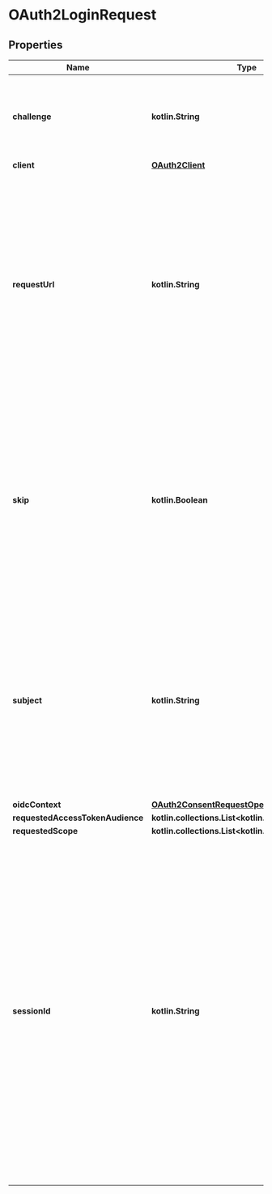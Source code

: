 
# OAuth2LoginRequest

## Properties
| Name | Type | Description | Notes |
| ------------ | ------------- | ------------- | ------------- |
| **challenge** | **kotlin.String** | ID is the identifier (\&quot;login challenge\&quot;) of the login request. It is used to identify the session. |  |
| **client** | [**OAuth2Client**](OAuth2Client.md) |  |  |
| **requestUrl** | **kotlin.String** | RequestURL is the original OAuth 2.0 Authorization URL requested by the OAuth 2.0 client. It is the URL which initiates the OAuth 2.0 Authorization Code or OAuth 2.0 Implicit flow. This URL is typically not needed, but might come in handy if you want to deal with additional request parameters. |  |
| **skip** | **kotlin.Boolean** | Skip, if true, implies that the client has requested the same scopes from the same user previously. If true, you can skip asking the user to grant the requested scopes, and simply forward the user to the redirect URL.  This feature allows you to update / set session information. |  |
| **subject** | **kotlin.String** | Subject is the user ID of the end-user that authenticated. Now, that end user needs to grant or deny the scope requested by the OAuth 2.0 client. If this value is set and &#x60;skip&#x60; is true, you MUST include this subject type when accepting the login request, or the request will fail. |  |
| **oidcContext** | [**OAuth2ConsentRequestOpenIDConnectContext**](OAuth2ConsentRequestOpenIDConnectContext.md) |  |  [optional] |
| **requestedAccessTokenAudience** | **kotlin.collections.List&lt;kotlin.String&gt;** |  |  [optional] |
| **requestedScope** | **kotlin.collections.List&lt;kotlin.String&gt;** |  |  [optional] |
| **sessionId** | **kotlin.String** | SessionID is the login session ID. If the user-agent reuses a login session (via cookie / remember flag) this ID will remain the same. If the user-agent did not have an existing authentication session (e.g. remember is false) this will be a new random value. This value is used as the \&quot;sid\&quot; parameter in the ID Token and in OIDC Front-/Back- channel logout. It&#39;s value can generally be used to associate consecutive login requests by a certain user. |  [optional] |



